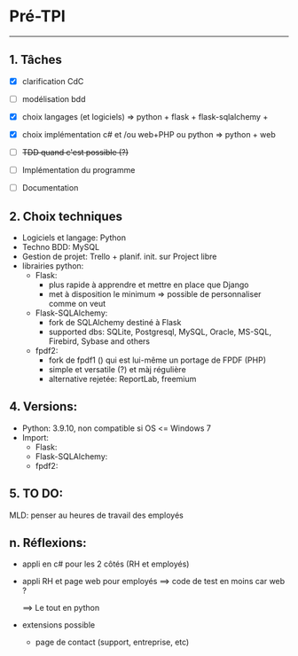 # Pré-TPI

---

## 1. Tâches

- [x] clarification CdC

- [ ] modélisation bdd
- [x] choix langages (et logiciels) => python + flask + flask-sqlalchemy + 
- [x] choix implémentation c# et /ou web+PHP ou python => python + web
- [ ] ~~TDD quand c'est possible (?)~~
- [ ] Implémentation du programme
- [ ] Documentation

## 2. Choix techniques

- Logiciels et langage: Python
- Techno BDD: MySQL
- Gestion de projet: Trello + planif. init. sur Project libre
- librairies python:
  - Flask: 
    - plus rapide à apprendre et mettre en place que Django
    - met à disposition le minimum => possible de personnaliser comme on veut
  - Flask-SQLAlchemy: 
    - fork de SQLAlchemy destiné à Flask
    - supported dbs: SQLite, Postgresql, MySQL, Oracle,        MS-SQL, Firebird, Sybase and others
  - fpdf2: 
    - fork de fpdf1 () qui est lui-même un portage de FPDF (PHP)
    - simple et versatile (?) et màj régulière
    - alternative rejetée: ReportLab, freemium

## 4. Versions:

- Python: 3.9.10, non compatible si OS <= Windows 7
- Import:
  - Flask:
  - Flask-SQLAlchemy:
  - fpdf2:

## 5. TO DO:

MLD: penser au heures de travail des employés



## n. Réflexions:

- appli en c# pour les 2 côtés (RH et employés)

- appli RH et page web pour employés ==> code de test en moins car web ?

  ==> Le tout en python
  
- extensions possible

  - page de contact (support, entreprise, etc) 